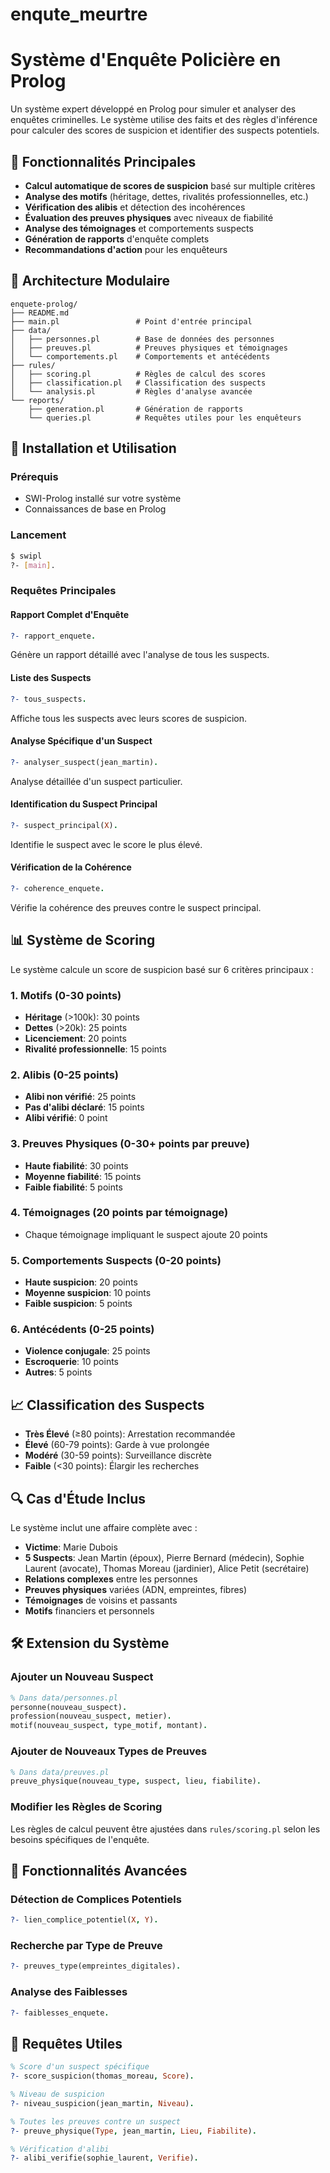 # enqute_meurtre
# Système d'Enquête Policière en Prolog

Un système expert développé en Prolog pour simuler et analyser des enquêtes criminelles. Le système utilise des faits et des règles d'inférence pour calculer des scores de suspicion et identifier des suspects potentiels.

## 🎯 Fonctionnalités Principales

- **Calcul automatique de scores de suspicion** basé sur multiple critères
- **Analyse des motifs** (héritage, dettes, rivalités professionnelles, etc.)
- **Vérification des alibis** et détection des incohérences
- **Évaluation des preuves physiques** avec niveaux de fiabilité
- **Analyse des témoignages** et comportements suspects
- **Génération de rapports** d'enquête complets
- **Recommandations d'action** pour les enquêteurs

## 📁 Architecture Modulaire

```
enquete-prolog/
├── README.md
├── main.pl                 # Point d'entrée principal
├── data/
│   ├── personnes.pl        # Base de données des personnes
│   ├── preuves.pl          # Preuves physiques et témoignages
│   └── comportements.pl    # Comportements et antécédents
├── rules/
│   ├── scoring.pl          # Règles de calcul des scores
│   ├── classification.pl   # Classification des suspects
│   └── analysis.pl         # Règles d'analyse avancée
└── reports/
    ├── generation.pl       # Génération de rapports
    └── queries.pl          # Requêtes utiles pour les enquêteurs
```

## 🚀 Installation et Utilisation

### Prérequis
- SWI-Prolog installé sur votre système
- Connaissances de base en Prolog

### Lancement
```bash
$ swipl
?- [main].
```

### Requêtes Principales

#### Rapport Complet d'Enquête
```prolog
?- rapport_enquete.
```
Génère un rapport détaillé avec l'analyse de tous les suspects.

#### Liste des Suspects
```prolog
?- tous_suspects.
```
Affiche tous les suspects avec leurs scores de suspicion.

#### Analyse Spécifique d'un Suspect
```prolog
?- analyser_suspect(jean_martin).
```
Analyse détaillée d'un suspect particulier.

#### Identification du Suspect Principal
```prolog
?- suspect_principal(X).
```
Identifie le suspect avec le score le plus élevé.

#### Vérification de la Cohérence
```prolog
?- coherence_enquete.
```
Vérifie la cohérence des preuves contre le suspect principal.

## 📊 Système de Scoring

Le système calcule un score de suspicion basé sur 6 critères principaux :

### 1. Motifs (0-30 points)
- **Héritage** (>100k): 30 points
- **Dettes** (>20k): 25 points  
- **Licenciement**: 20 points
- **Rivalité professionnelle**: 15 points

### 2. Alibis (0-25 points)
- **Alibi non vérifié**: 25 points
- **Pas d'alibi déclaré**: 15 points
- **Alibi vérifié**: 0 point

### 3. Preuves Physiques (0-30+ points par preuve)
- **Haute fiabilité**: 30 points
- **Moyenne fiabilité**: 15 points
- **Faible fiabilité**: 5 points

### 4. Témoignages (20 points par témoignage)
- Chaque témoignage impliquant le suspect ajoute 20 points

### 5. Comportements Suspects (0-20 points)
- **Haute suspicion**: 20 points
- **Moyenne suspicion**: 10 points
- **Faible suspicion**: 5 points

### 6. Antécédents (0-25 points)
- **Violence conjugale**: 25 points
- **Escroquerie**: 10 points
- **Autres**: 5 points

## 📈 Classification des Suspects

- **Très Élevé** (≥80 points): Arrestation recommandée
- **Élevé** (60-79 points): Garde à vue prolongée
- **Modéré** (30-59 points): Surveillance discrète
- **Faible** (<30 points): Élargir les recherches

## 🔍 Cas d'Étude Inclus

Le système inclut une affaire complète avec :
- **Victime**: Marie Dubois
- **5 Suspects**: Jean Martin (époux), Pierre Bernard (médecin), Sophie Laurent (avocate), Thomas Moreau (jardinier), Alice Petit (secrétaire)
- **Relations complexes** entre les personnes
- **Preuves physiques** variées (ADN, empreintes, fibres)
- **Témoignages** de voisins et passants
- **Motifs** financiers et personnels

## 🛠️ Extension du Système

### Ajouter un Nouveau Suspect
```prolog
% Dans data/personnes.pl
personne(nouveau_suspect).
profession(nouveau_suspect, metier).
motif(nouveau_suspect, type_motif, montant).
```

### Ajouter de Nouveaux Types de Preuves
```prolog
% Dans data/preuves.pl
preuve_physique(nouveau_type, suspect, lieu, fiabilite).
```

### Modifier les Règles de Scoring
Les règles de calcul peuvent être ajustées dans `rules/scoring.pl` selon les besoins spécifiques de l'enquête.

## 🔧 Fonctionnalités Avancées

### Détection de Complices Potentiels
```prolog
?- lien_complice_potentiel(X, Y).
```

### Recherche par Type de Preuve
```prolog
?- preuves_type(empreintes_digitales).
```

### Analyse des Faiblesses
```prolog
?- faiblesses_enquete.
```

## 📝 Requêtes Utiles

```prolog
% Score d'un suspect spécifique
?- score_suspicion(thomas_moreau, Score).

% Niveau de suspicion
?- niveau_suspicion(jean_martin, Niveau).

% Toutes les preuves contre un suspect
?- preuve_physique(Type, jean_martin, Lieu, Fiabilite).

% Vérification d'alibi
?- alibi_verifie(sophie_laurent, Verifie).
```
